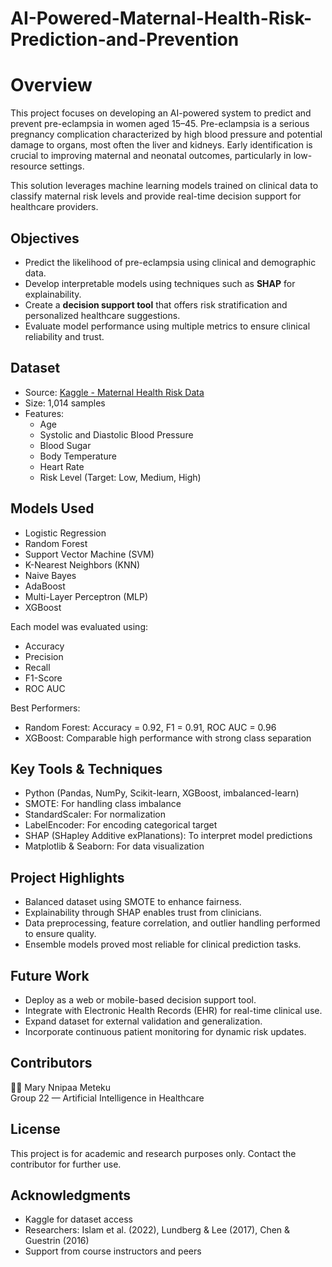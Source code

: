 # AI-Powered-Maternal-Health-Risk-Prediction-and-Prevention
#  Overview
This project focuses on developing an AI-powered system to predict and prevent pre-eclampsia in women aged 15–45. Pre-eclampsia is a serious pregnancy complication characterized by high blood pressure and potential damage to organs, most often the liver and kidneys. Early identification is crucial to improving maternal and neonatal outcomes, particularly in low-resource settings.

This solution leverages machine learning models trained on clinical data to classify maternal risk levels and provide real-time decision support for healthcare providers.
## Objectives
- Predict the likelihood of pre-eclampsia using clinical and demographic data.
- Develop interpretable models using techniques such as **SHAP** for explainability.
- Create a **decision support tool** that offers risk stratification and personalized healthcare suggestions.
- Evaluate model performance using multiple metrics to ensure clinical reliability and trust.
  
## Dataset

- Source: [Kaggle - Maternal Health Risk Data](https://www.kaggle.com/datasets/csafrit2/maternal-health-risk-data)
- Size: 1,014 samples
- Features:
  - Age
  - Systolic and Diastolic Blood Pressure
  - Blood Sugar
  - Body Temperature
  - Heart Rate
  - Risk Level (Target: Low, Medium, High)

## Models Used

- Logistic Regression
- Random Forest
- Support Vector Machine (SVM)
- K-Nearest Neighbors (KNN)
- Naive Bayes
- AdaBoost
- Multi-Layer Perceptron (MLP)
- XGBoost

Each model was evaluated using:
- Accuracy
- Precision
- Recall
- F1-Score
- ROC AUC

Best Performers:
- Random Forest: Accuracy = 0.92, F1 = 0.91, ROC AUC = 0.96
- XGBoost: Comparable high performance with strong class separation

## Key Tools & Techniques

- Python (Pandas, NumPy, Scikit-learn, XGBoost, imbalanced-learn)
- SMOTE: For handling class imbalance
- StandardScaler: For normalization
- LabelEncoder: For encoding categorical target
- SHAP (SHapley Additive exPlanations): To interpret model predictions
- Matplotlib & Seaborn: For data visualization

## Project Highlights

- Balanced dataset using SMOTE to enhance fairness.
- Explainability through SHAP enables trust from clinicians.
- Data preprocessing, feature correlation, and outlier handling performed to ensure quality.
- Ensemble models proved most reliable for clinical prediction tasks.

## Future Work

- Deploy as a web or mobile-based decision support tool.
- Integrate with Electronic Health Records (EHR) for real-time clinical use.
- Expand dataset for external validation and generalization.
- Incorporate continuous patient monitoring for dynamic risk updates.

## Contributors
👩‍💻 Mary Nnipaa Meteku  
Group 22 — Artificial Intelligence in Healthcare

## License

This project is for academic and research purposes only. Contact the contributor for further use.

## Acknowledgments

- Kaggle for dataset access
- Researchers: Islam et al. (2022), Lundberg & Lee (2017), Chen & Guestrin (2016)
- Support from course instructors and peers
